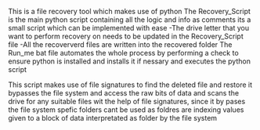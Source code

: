 This is a file recovery tool which makes use of python 
The Recovery_Script is the main python script containing all the logic and info as comments its a small script which can be implemented with ease 
  -The drive letter that you want to perform recovery on needs to be updated in the Recovery_Script file 
  -All the recoververd files are written into the recovered folder
The Run_me bat file automates the whole process by performing a check to ensure python is installed and installs it if nessary and executes the python script


This script makes use of file signatures to find the deleted file and restore it bypasses the file system and access the raw bits of data and scans the drive for any suitable files wit the help of file signatures, since it by pases the file system spefic folders cant be used as foldres are indexing values given to a block of data interpretated as folder by the file system
